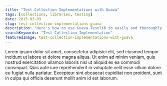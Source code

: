 ```yaml
---
title: "Test Collection Implementations with Guava"
tags: [collections, libraries, testing]
date: 2015-03-09
slug: test-collection-implementations-guava
description: "Here's how to use Guava-Testlib to easily and thoroughly test your own Java collection implementations."
searchKeywords: "Test Collection Implementation"
featuredImage: test-collection-implementations-with-guava
---
```


Lorem ipsum dolor sit amet, consectetur adipisici elit, sed eiusmod tempor incidunt ut labore et dolore magna aliqua.
Ut enim ad minim veniam, quis nostrud exercitation ullamco laboris nisi ut aliquid ex ea commodi consequat.
Quis aute iure reprehenderit in voluptate velit esse cillum dolore eu fugiat nulla pariatur.
Excepteur sint obcaecat cupiditat non proident, sunt in culpa qui officia deserunt mollit anim id est laborum.